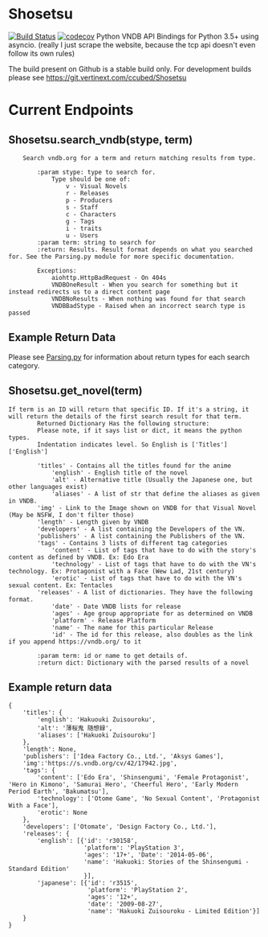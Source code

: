 # Shosetsu
[![Build Status](https://travis-ci.org/ccubed/Shosetsu.svg?branch=master)](https://travis-ci.org/ccubed/Shosetsu)
[![codecov](https://codecov.io/gh/ccubed/Shosetsu/branch/master/graph/badge.svg)](https://codecov.io/gh/ccubed/Shosetsu)
Python VNDB API Bindings for Python 3.5+ using asyncio. 
(really I just scrape the website, because the tcp api doesn't even follow its own rules)

The build present on Github is a stable build only. For development builds please see https://git.vertinext.com/ccubed/Shosetsu

# Current Endpoints
## Shosetsu.search_vndb(stype, term)
```
    Search vndb.org for a term and return matching results from type.

        :param stype: type to search for.
            Type should be one of:
                v - Visual Novels
                r - Releases
                p - Producers
                s - Staff
                c - Characters
                g - Tags
                i - traits
                u - Users
        :param term: string to search for
        :return: Results. Result format depends on what you searched for. See the Parsing.py module for more specific documentation.

        Exceptions:
            aiohttp.HttpBadRequest - On 404s
            VNDBOneResult - When you search for something but it instead redirects us to a direct content page
            VNDBNoResults - When nothing was found for that search
            VNDBBadStype - Raised when an incorrect search type is passed
```
    
## Example Return Data
Please see [Parsing.py](https://github.com/ccubed/Shosetsu/blob/master/Shosetsu/Parsing.py) for information about return types for each search category.

## Shosetsu.get_novel(term)
```
If term is an ID will return that specific ID. If it's a string, it will return the details of the first search result for that term.
        Returned Dictionary Has the following structure:
        Please note, if it says list or dict, it means the python types.
        Indentation indicates level. So English is ['Titles']['English']

        'titles' - Contains all the titles found for the anime
            'english' - English title of the novel
            'alt' - Alternative title (Usually the Japanese one, but other languages exist)
            'aliases' - A list of str that define the aliases as given in VNDB.
        'img' - Link to the Image shown on VNDB for that Visual Novel (May be NSFW, I don't filter those)
        'length' - Length given by VNDB
        'developers' - A list containing the Developers of the VN.
        'publishers' - A list containing the Publishers of the VN.
        'tags' - Contains 3 lists of different tag categories
            'content' - List of tags that have to do with the story's content as defined by VNDB. Ex: Edo Era
            'technology' - List of tags that have to do with the VN's technology. Ex: Protagonist with a Face (Wew Lad, 21st century)
            'erotic' - List of tags that have to do with the VN's sexual content. Ex: Tentacles
        'releases' - A list of dictionaries. They have the following format.
            'date' - Date VNDB lists for release
            'ages' - Age group appropriate for as determined on VNDB
            'platform' - Release Platform
            'name' - The name for this particular Release
            'id' - The id for this release, also doubles as the link if you append https://vndb.org/ to it

        :param term: id or name to get details of.
        :return dict: Dictionary with the parsed results of a novel
```

## Example return data
```
{
	'titles': {
		'english': 'Hakuouki Zuisouroku', 
		'alt': '薄桜鬼 随想録', 
		'aliases': ['Hakuoki Zuisouroku']
	}, 
	'length': None, 
	'publishers': ['Idea Factory Co., Ltd.', 'Aksys Games'], 
	'img':'https://s.vndb.org/cv/42/17942.jpg', 
	'tags': {
		'content': ['Edo Era', 'Shinsengumi', 'Female Protagonist', 'Hero in Kimono', 'Samurai Hero', 'Cheerful Hero', 'Early Modern Period Earth', 'Bakumatsu'], 
		'technology': ['Otome Game', 'No Sexual Content', 'Protagonist With a Face'], 
		'erotic': None
	}, 
	'developers': ['Otomate', 'Design Factory Co., Ltd.'], 
	'releases': {
		'english': [{'id': 'r30158',
					 'platform': 'PlayStation 3', 
					 'ages': '17+', 'Date': '2014-05-06', 
					 'name': 'Hakuoki: Stories of the Shinsengumi - Standard Edition'
					 }], 
		'japanese': [{'id': 'r3515', 
			          'platform': 'PlayStation 2', 
			          'ages': '12+', 
			          'date': '2009-08-27', 
			          'name': 'Hakuoki Zuisouroku - Limited Edition'}]
	}
}
```